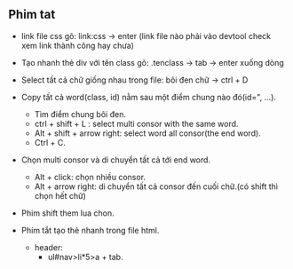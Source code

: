 ## Phim tat
+ link file css gõ: link:css -> enter (link file nào phải vào devtool check xem link thành công hay chưa)

+ Tạo nhanh thẻ div với tên class gõ: .tenclass -> tab -> enter xuống dòng

+ Select tất cả chữ giống nhau trong file: bôi đen chữ -> ctrl + D

+ Copy tất cả word(class, id) nằm sau một điểm chung nào đó(id=", ...).
    + Tìm điểm chung bôi đen. 
    + ctrl + shift + L : select multi consor with the same word.
    + Alt + shift + arrow right: select word all consor(the end word).
    + Ctrl + C.

+ Chọn multi consor và di chuyển tất cả tới end word.
    + Alt + click: chọn nhiều consor.
    + Alt + arrow right: di chuyển tất cả consor đến cuối chữ.(có shift thì chọn hết chữ)

+ Phim shift them lua chon.

+ Phím tắt tạo thẻ nhanh trong file html.
    + header:
        + ul#nav>li*5>a + tab.
